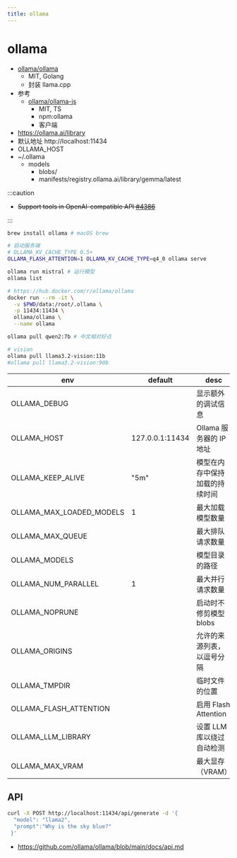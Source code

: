 ```yaml
---
title: ollama
---
```


# ollama

- [ollama/ollama](https://github.com/ollama/ollama)
  - MIT, Golang
  - 封装 llama.cpp
- 参考
  - [ollama/ollama-js](https://github.com/ollama/ollama-js)
    - MIT, TS
    - npm:ollama
    - 客户端
- https://ollama.ai/library
- 默认地址 http://localhost:11434
- OLLAMA_HOST
- ~/.ollama
  - models
    - blobs/
    - manifests/registry.ollama.ai/library/gemma/latest

:::caution

- ~~Support tools in OpenAI-compatible API [#4386](https://github.com/ollama/ollama/issues/4386)~~

:::

```bash
brew install ollama # macOS brew

# 启动服务端
# OLLAMA_KV_CACHE_TYPE 0.5+
OLLAMA_FLASH_ATTENTION=1 OLLAMA_KV_CACHE_TYPE=q4_0 ollama serve

ollama run mistral # 运行模型
ollama list

# https://hub.docker.com/r/ollama/ollama
docker run --rm -it \
  -v $PWD/data:/root/.ollama \
  -p 11434:11434 \
  ollama/ollama \
  --name ollama

ollama pull qwen2:7b # 中文相对好点

# vision
ollama pull llama3.2-vision:11b
#ollama pull llama3.2-vision:90b
```

| env                      | default         | desc                           |
| ------------------------ | --------------- | ------------------------------ |
| OLLAMA_DEBUG             |                 | 显示额外的调试信息             |
| OLLAMA_HOST              | 127.0.0.1:11434 | Ollama 服务器的 IP 地址        |
| OLLAMA_KEEP_ALIVE        | "5m"            | 模型在内存中保持加载的持续时间 |
| OLLAMA_MAX_LOADED_MODELS | 1               | 最大加载模型数量               |
| OLLAMA_MAX_QUEUE         |                 | 最大排队请求数量               |
| OLLAMA_MODELS            |                 | 模型目录的路径                 |
| OLLAMA_NUM_PARALLEL      | 1               | 最大并行请求数量               |
| OLLAMA_NOPRUNE           |                 | 启动时不修剪模型 blobs         |
| OLLAMA_ORIGINS           |                 | 允许的来源列表，以逗号分隔     |
| OLLAMA_TMPDIR            |                 | 临时文件的位置                 |
| OLLAMA_FLASH_ATTENTION   |                 | 启用 Flash Attention           |
| OLLAMA_LLM_LIBRARY       |                 | 设置 LLM 库以绕过自动检测      |
| OLLAMA_MAX_VRAM          |                 | 最大显存（VRAM）               |

## API

```bash
curl -X POST http://localhost:11434/api/generate -d '{
  "model": "llama2",
  "prompt":"Why is the sky blue?"
 }'
```

- https://github.com/ollama/ollama/blob/main/docs/api.md
